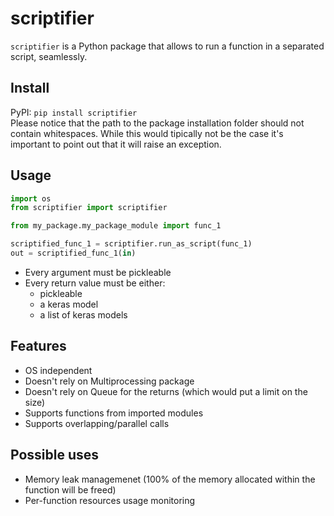 # scriptifier
`scriptifier` is a Python package that allows to run a function in a separated script, seamlessly. 

## Install
PyPI: `pip install scriptifier`<br/>
Please notice that the path to the package installation folder should not contain whitespaces. While this would tipically not be the case it's important to point out that it will raise an exception.

## Usage
```python
import os
from scriptifier import scriptifier

from my_package.my_package_module import func_1

scriptified_func_1 = scriptifier.run_as_script(func_1)
out = scriptified_func_1(in)
```

- Every argument must be pickleable<br/>
- Every return value must be either:
  - pickleable
  - a keras model
  - a list of keras models

## Features
- OS independent<br/>
- Doesn't rely on Multiprocessing package<br/>
- Doesn't rely on Queue for the returns (which would put a limit on the size)<br/>
- Supports functions from imported modules<br/>
- Supports overlapping/parallel calls<br/>

## Possible uses
- Memory leak managemenet (100% of the memory allocated within the function will be freed)<br/>
- Per-function resources usage monitoring<br/>
